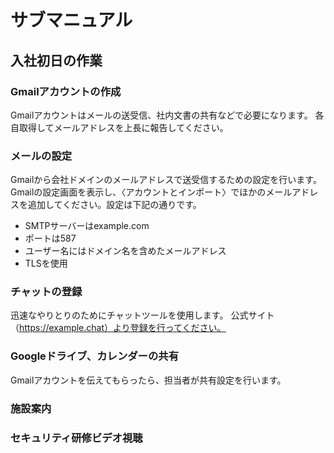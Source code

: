 # サブマニュアル
## 入社初日の作業
### Gmailアカウントの作成
Gmailアカウントはメールの送受信、社内文書の共有などで必要になります。
各自取得してメールアドレスを上長に報告してください。
### メールの設定
Gmailから会社ドメインのメールアドレスで送受信するための設定を行います。
Gmailの設定画面を表示し、〈アカウントとインポート〉でほかのメールアドレスを追加してください。設定は下記の通りです。
- SMTPサーバーはexample.com
- ポートは587
- ユーザー名にはドメイン名を含めたメールアドレス
- TLSを使用
### チャットの登録
迅速なやりとりのためにチャットツールを使用します。
公式サイト（https://example.chat）より登録を行ってください。
### Googleドライブ、カレンダーの共有
Gmailアカウントを伝えてもらったら、担当者が共有設定を行います。
### 施設案内
### セキュリティ研修ビデオ視聴